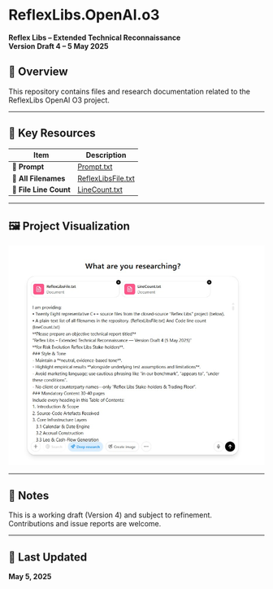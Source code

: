# ReflexLibs.OpenAI.o3  
**Reflex Libs – Extended Technical Reconnaissance**  
**Version Draft 4 – 5 May 2025**

## 📘 Overview  
This repository contains files and research documentation related to the ReflexLibs OpenAI O3 project.

---

## 📂 Key Resources

| **Item**             | **Description**                                                                                                                                     |
|----------------------|-----------------------------------------------------------------------------------------------------------------------------------------------------|
| **🔗 Prompt**         | [Prompt.txt](https://github.com/ReflexLibs-Research/ReflexLibs.OpenAI.O3/blob/main/Prompt.txt)                                                    |
| **📄 All Filenames**  | [ReflexLibsFile.txt](https://github.com/ReflexLibs-Research/ReflexLibs.OpenAI.O3/blob/main/ReflexLibsFile.txt)                                    |
| **📏 File Line Count**| [LineCount.txt](https://github.com/ReflexLibs-Research/ReflexLibs.OpenAI.O3/blob/main/LineCount.txt)                                               |

---

## 🖼️ Project Visualization

![OpenAI-O3-DeepResearch](https://github.com/ReflexLibs-Research/ReflexLibs.OpenAI.O3/blob/main/OpenAI-O3-DeepResearch.jpg?raw=true)

---

## 🧠 Notes

This is a working draft (Version 4) and subject to refinement.  
Contributions and issue reports are welcome.

---

## 📅 Last Updated

**May 5, 2025**

